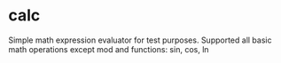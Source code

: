 # calc

Simple math expression evaluator for test purposes. Supported all basic math operations except mod
and functions: sin, cos, ln
